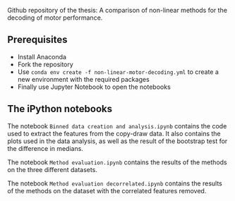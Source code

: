 Github repository of the thesis: A comparison of non-linear methods for the decoding of motor performance.

## Prerequisites
 - Install Anaconda
 - Fork the repository
 - Use `conda env create -f non-linear-motor-decoding.yml` to create a new environment with the required packages
 - Finally use Jupyter Notebook to open the notebooks

## The iPython notebooks
The notebook `Binned data creation and analysis.ipynb` contains the code used to extract the features from the copy-draw data. It also contains the plots used in the data analysis, as well as the result of the bootstrap test for the difference in medians.

The notebook `Method evaluation.ipynb` contains the results of the methods on the three different datasets. 

The notebook `Method evaluation decorrelated.ipynb` contains the results of the methods on the dataset with the correlated features removed.
